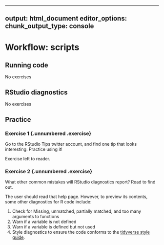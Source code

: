 
---
output: html_document
editor_options:
  chunk_output_type: console
---

# Workflow: scripts

## Running code

No exercises

## RStudio diagnostics

No exercises

## Practice

### Exercise 1 {.unnumbered .exercise}

<div class='question'>
Go to the RStudio Tips twitter account, <https://twitter.com/rstudiotips> and find one tip that looks interesting. Practice using it!
</div>

Exercise left to reader.

### Exercise 2 {.unnumbered .exercise}

<div class='question'>
What other common mistakes will RStudio diagnostics report?
Read <https://support.rstudio.com/hc/en-us/articles/205753617-Code-Diagnostics> to find out.
</div>

The user should read that help page. However, to preview its contents, some other diagnostics for R code include:

1.  Check for Missing, unmatched, partially matched, and too many arguments to functions
1.  Warn if a variable is not defined
1.  Warn if a variable is defined but not used
1.  Style diagnostics to ensure the code conforms to the [tidyverse style guide](http://adv-r.had.co.nz/Style.html).

